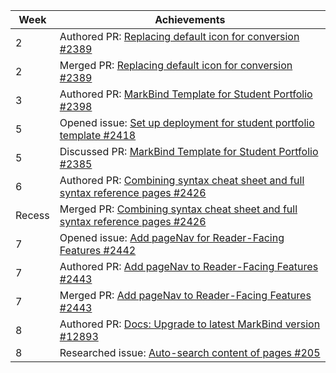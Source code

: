 | Week | Achievements |
| ---- | ------------ |
| 2 | Authored PR: [Replacing default icon for conversion #2389](https://github.com/MarkBind/markbind/pull/2389) |
| 2 | Merged PR: [Replacing default icon for conversion #2389](https://github.com/MarkBind/markbind/pull/2389) |
| 3 | Authored PR: [MarkBind Template for Student Portfolio #2398](https://github.com/MarkBind/markbind/pull/2398) |
| 5 | Opened issue: [Set up deployment for student portfolio template #2418](https://github.com/MarkBind/markbind/issues/2418) |
| 5 | Discussed PR: [MarkBind Template for Student Portfolio #2385](https://github.com/MarkBind/markbind/issues/2385) |
| 6 | Authored PR: [Combining syntax cheat sheet and full syntax reference pages #2426](https://github.com/MarkBind/markbind/pull/2426) |
| Recess | Merged PR: [Combining syntax cheat sheet and full syntax reference pages #2426](https://github.com/jingting1412/markbind/commit/a44bdaa163ab457753e8e737711b2843dbcc9512) |
| 7 | Opened issue: [Add pageNav for Reader-Facing Features #2442](https://github.com/MarkBind/markbind/issues/2442) |
| 7 | Authored PR: [Add pageNav to Reader-Facing Features #2443](https://github.com/MarkBind/markbind/pull/2443) |
| 7 | Merged PR: [Add pageNav to Reader-Facing Features #2443](https://github.com/MarkBind/markbind/pull/2443) |
| 8 | Authored PR: [Docs: Upgrade to latest MarkBind version #12893](https://github.com/TEAMMATES/teammates/pull/12893) |
| 8 | Researched issue: [Auto-search content of pages #205](https://github.com/MarkBind/markbind/issues/205) | 